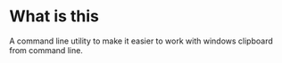 # What is this
A command line utility to make it easier to work with windows clipboard from command line.


